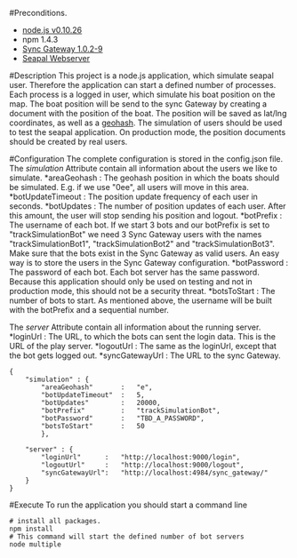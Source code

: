 #Preconditions.
- [node.js v0.10.26](http://nodejs.org/download/)
- npm 1.4.3
- [Sync Gateway 1.0.2-9](http://www.couchbase.com/nosql-databases/downloads)
- [Seapal Webserver](https://github.com/deparlak/de.htwg.seapal.play)

#Description
This project is a node.js application, which simulate seapal user. Therefore the application
can start a defined number of processes. Each process is a logged in user, which simulate
his boat position on the map. The boat position will be send to the sync Gateway by creating 
a document with the position of the boat. The position will be saved as lat/lng coordinates, as
well as a [geohash](http://www.bigdatamodeling.org/2013/01/intuitive-geohash.html).
The simulation of users should be used to test the seapal application. On production mode, the
position documents should be created by real users.

#Configuration
The complete configuration is stored in the config.json file.
The *simulation* Attribute contain all information about the users we like to simulate.
*areaGeohash      : The geohash position in which the boats should be simulated. E.g. if we use "0ee", all users will move in this area.
*botUpdateTimeout : The position update frequency of each user in seconds.
*botUpdates       : The number of position updates of each user. After this amount, the user will stop sending his position and logout.
*botPrefix        : The username of each bot. If we start 3 bots and our botPrefix is set to "trackSimulationBot"
                   we need 3 Sync Gateway users with the names "trackSimulationBot1", "trackSimulationBot2" and "trackSimulationBot3".  Make sure 
                   that the bots exist in the Sync Gateway as valid users. An easy way is to store the users in the Sync Gateway configuration.
*botPassword      : The password of each bot. Each bot server has the same password. Because this application should
                   only be used on testing and not in production mode, this should not be a security threat.
*botsToStart      : The number of bots to start. As mentioned above, the username will be built with the botPrefix and a sequential number.

The *server* Attribute contain all information about the running server.
*loginUrl        : The URL, to which the bots can sent the login data. This is the URL of the play server.
*logoutUrl       : The same as the loginUrl, except that the bot gets logged out.
*syncGatewayUrl  : The URL to the sync Gateway.
 
``` 
{
    "simulation" : {
        "areaGeohash"       :   "e",
        "botUpdateTimeout"  :   5,
        "botUpdates"        :   20000,
        "botPrefix"         :   "trackSimulationBot",
        "botPassword"       :   "TBD_A_PASSWORD",
        "botsToStart"       :   50
        },

    "server" : {     
        "loginUrl"      :   "http://localhost:9000/login",
        "logoutUrl"     :   "http://localhost:9000/logout",
        "syncGatewayUrl":   "http://localhost:4984/sync_gateway/"
    }
}
```

#Execute
To run the application you should start a command line
``` 
# install all packages.
npm install
# This command will start the defined number of bot servers
node multiple
```